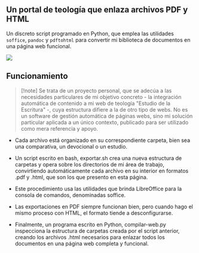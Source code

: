 ##  Un portal de teología que enlaza archivos PDF y HTML

Un discreto script programado en Python, que emplea las utilidades `soffice`, `pandoc` y `pdftohtml` para convertir mi biblioteca de documentos en una página web funcional. 

![](estudio-de-la-escritura-captura.png)

## Funcionamiento

> [!note] Se trata de un proyecto personal, que se adecúa a las necesidades particulares de mi objetivo concreto - la integración automática de contenido a mi web de teología "Estudio de la Escritura" -, cuya estructura difiere a la de otro tipo de webs. No es un software de gestión automática de páginas webs, sino mi solución particular aplicada a un único contexto, publicado para ser utilizado como mera referencia y apoyo. 

- Cada archivo está organizado en su correspondiente carpeta, bien sea una comparativa, un devocional o un estudio.

- Un script escrito en bash, exportar.sh crea una nueva estructura de carpetas y opera sobre los directorios de mi área de trabajo, convirtiendo automáticamente cada archivo en su interior en formatos .pdf y .html, que son los que presento en esta página.

- Este procedimiento usa las utilidades que brinda LibreOffice para la consola de comandos, denominadas soffice.

- Las exportaciones en PDF siempre funcionan bien, pero cuando hago el mismo proceso con HTML, el formato tiende a desconfigurarse.

- Finalmente, un programa escrito en Python, compilar-web.py inspecciona la estructura de carpetas creada por el script anterior, creando los archivos .html necesarios para enlazar todos los documentos en una página web completa y funcional.